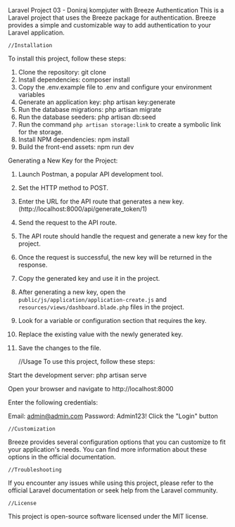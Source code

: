 Laravel Project 03 - Doniraj kompjuter with Breeze Authentication
This is a Laravel project that uses the Breeze package for authentication. Breeze provides a simple and customizable way to add authentication to your Laravel application.

    //Installation
To install this project, follow these steps:

1. Clone the repository: git clone <repo-url>
2. Install dependencies: composer install
3. Copy the .env.example file to .env and configure your environment variables
4. Generate an application key: php artisan key:generate
5. Run the database migrations: php artisan migrate
6. Run the database seeders: php artisan db:seed
7. Run the command `php artisan storage:link` to create a symbolic link for the storage.
8. Install NPM dependencies: npm install
9. Build the front-end assets: npm run dev 

Generating a New Key for the Project:

1. Launch Postman, a popular API development tool.
2. Set the HTTP method to POST.
3. Enter the URL for the API route that generates a new key. (http://localhost:8000/api/generate_token/1)
4. Send the request to the API route.
5. The API route should handle the request and generate a new key for the project.
6. Once the request is successful, the new key will be returned in the response.
7. Copy the generated key and use it in the project.
8. After generating a new key, open the `public/js/application/application-create.js` and `resources/views/dashboard.blade.php` files in the project.
9. Look for a variable or configuration section that requires the key.
10. Replace the existing value with the newly generated key.
11. Save the changes to the file.


    //Usage
To use this project, follow these steps:

Start the development server: php artisan serve

Open your browser and navigate to http://localhost:8000

Enter the following credentials:

Email: admin@admin.com
Password: Admin123!
Click the "Login" button

    //Customization
Breeze provides several configuration options that you can customize to fit your application's needs. You can find more information about these options in the official documentation.

    //Troubleshooting
If you encounter any issues while using this project, please refer to the official Laravel documentation or seek help from the Laravel community.

    //License
This project is open-source software licensed under the MIT license.